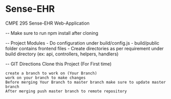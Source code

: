 # Sense-EHR
CMPE 295 Sense-EHR Web-Application


-- Make sure to run npm install after cloning 


-- Project Modules
	- Do configuration under build/config.js
	- build/public folder contains frontend files
	- Create directories as per requirement under build directory  (ex: api, controllers, helpers, handlers)
	
-- GIT Directions
	Clone this Project (For First time)
	
	create a branch to work on (Your Branch)
	work on your branch to make changes
	Before merging Your Branch to master branch make sure to update master branch
	After merging push master branch to remote repository
	
